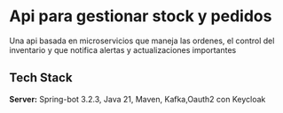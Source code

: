 
# Api para gestionar stock y pedidos

Una api basada en microservicios que maneja las ordenes, el control del inventario y que notifica alertas y actualizaciones importantes


## Tech Stack

**Server:** Spring-bot 3.2.3, Java 21, Maven, Kafka,Oauth2 con Keycloak

